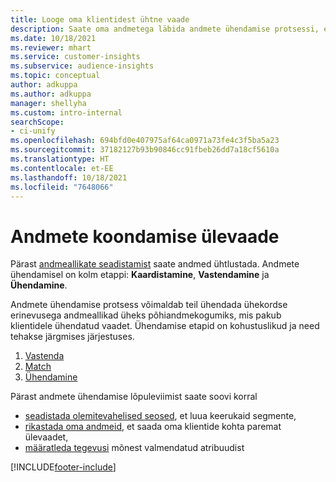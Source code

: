 ```yaml
---
title: Looge oma klientidest ühtne vaade
description: Saate oma andmetega läbida andmete ühendamise protsessi, et luua kliendiprofiilide üks põhiandmestik.
ms.date: 10/18/2021
ms.reviewer: mhart
ms.service: customer-insights
ms.subservice: audience-insights
ms.topic: conceptual
author: adkuppa
ms.author: adkuppa
manager: shellyha
ms.custom: intro-internal
searchScope:
- ci-unify
ms.openlocfilehash: 694bfd0e407975af64ca0971a73fe4c3f5ba5a23
ms.sourcegitcommit: 37182127b93b90846cc91fbeb26dd7a18cf5610a
ms.translationtype: HT
ms.contentlocale: et-EE
ms.lasthandoff: 10/18/2021
ms.locfileid: "7648066"
---
```

# <a name="data-unification-overview"></a>Andmete koondamise ülevaade

Pärast [andmeallikate seadistamist](data-sources.md) saate andmed ühtlustada. Andmete ühendamisel on kolm etappi: **Kaardistamine**, **Vastendamine** ja **Ühendamine**.

Andmete ühendamise protsess võimaldab teil ühendada ühekordse erinevusega andmeallikad üheks põhiandmekogumiks, mis pakub klientidele ühendatud vaadet. Ühendamise etapid on kohustuslikud ja need tehakse järgmises järjestuses.

1. [Vastenda](map-entities.md)
2. [Match](match-entities.md)
3. [Ühendamine](merge-entities.md)

Pärast andmete ühendamise lõpuleviimist saate soovi korral

- [seadistada olemitevahelised seosed](relationships.md), et luua keerukaid segmente,
- [rikastada oma andmeid](enrichment-hub.md), et saada oma klientide kohta paremat ülevaadet,
- [määratleda tegevusi](activities.md) mõnest valmendatud atribuudist


[!INCLUDE[footer-include](../includes/footer-banner.md)]